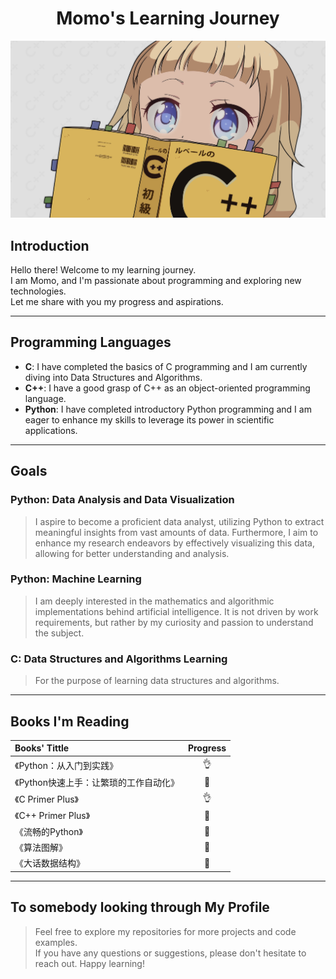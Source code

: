 <h1 align="center">Momo's Learning Journey</h1>

<p align="center">
  <img src="https://github.com/MTsocute/Image_Hosting_Platform/blob/main/uPic/C.jpeg" alt="Image Here">
</p>


## Introduction

Hello there! Welcome to my learning journey. <br>
I am Momo, and I'm passionate about programming and exploring new technologies. <br>
Let me share with you my progress and aspirations.

---
## Programming Languages

- **C**: I have completed the basics of C programming and I am currently diving into Data Structures and Algorithms.
- **C++**: I have a good grasp of C++ as an object-oriented programming language.
- **Python**: I have completed introductory Python programming and I am eager to enhance my skills to leverage its power in scientific applications.

---
## Goals

### Python: Data Analysis and Data Visualization

> I aspire to become a proficient data analyst, utilizing Python to extract meaningful insights from vast amounts of data. Furthermore, I aim to enhance my research endeavors by effectively visualizing this data, allowing for better understanding and analysis.

### Python: Machine Learning

> I am deeply interested in the mathematics and algorithmic implementations behind artificial intelligence. It is not driven by work requirements, but rather by my curiosity and passion to understand the subject.

### C: Data Structures and Algorithms Learning
> For the purpose of learning data structures and algorithms.

---
## Books I'm Reading

| Books' Tittle                                  | Progress |
| :--------------------------------------------  | :---------:|
| 《Python：从入门到实践》                          | 👌       |
| 《Python快速上手：让繁琐的工作自动化》              | 📖       |
| 《C Primer Plus》                              | 👌       |
| 《C++ Primer Plus》                            | 📖       |
| 《流畅的Python》                                | 📖       |
| 《算法图解》                                    | 📖       |
| 《大话数据结构》                                 | 📖       |

---
## To somebody looking through My Profile

> Feel free to explore my repositories for more projects and code examples. <br>
If you have any questions or suggestions, please don't hesitate to reach out. Happy learning!
